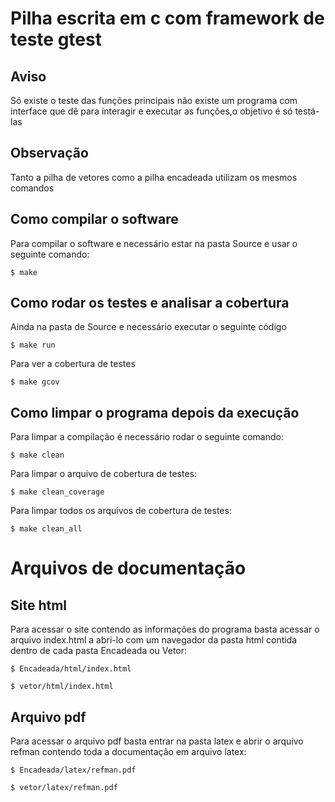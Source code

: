# Pilha escrita em c com framework de teste gtest
## Aviso

Só existe o teste das funções principais não existe um programa com interface que dê para interagir e executar as funções,o objetivo é só testá-las

## Observação
Tanto a pilha de vetores como a pilha encadeada utilizam os mesmos comandos

## Como compilar o software

Para compilar o software e necessário estar na pasta Source e usar o seguinte comando:

```
$ make
```

## Como rodar os testes e analisar a cobertura

Ainda na pasta de Source e necessário executar o seguinte código

```
$ make run
```
Para ver a cobertura de testes

```
$ make gcov
```

## Como limpar o programa depois da execução
Para limpar a compilação é necessário rodar o seguinte comando:

```
$ make clean
```

Para limpar o arquivo de cobertura de testes:
```
$ make clean_coverage
```
Para limpar todos os arquivos de cobertura de testes:
```
$ make clean_all
```

# Arquivos de documentação

## Site html
Para acessar o site contendo as informações do programa basta acessar o arquivo index.html a abri-lo com um navegador da pasta html contida dentro de cada pasta Encadeada ou Vetor:
```
$ Encadeada/html/index.html
```

```
$ vetor/html/index.html
```
## Arquivo pdf
Para acessar o arquivo pdf basta entrar na pasta latex e abrir o arquivo refman contendo toda a documentação em arquivo latex:
```
$ Encadeada/latex/refman.pdf
```
```
$ vetor/latex/refman.pdf
```



